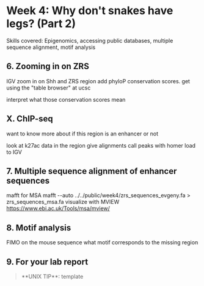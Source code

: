 # Week 4: Why don't snakes have legs? (Part 2)
Skills covered: Epigenomics, accessing public databases, multiple sequence alignment, motif analysis

## 6. Zooming in on ZRS

IGV zoom in on Shh and ZRS region
add phyloP conservation scores. get using the "table browser" at ucsc

interpret what those conservation scores mean

## X. ChIP-seq 
want to know more about if this region is an enhancer or not

look at k27ac data in the region
give alignments
call peaks with homer
load to IGV

## 7. Multiple sequence alignment of enhancer sequences

mafft for MSA
mafft --auto ../../public/week4/zrs_sequences_evgeny.fa > zrs_sequences_msa.fa
visualize with MVIEW https://www.ebi.ac.uk/Tools/msa/mview/

## 8. Motif analysis 
FIMO on the mouse sequence
what motif corresponds to the missing region

## 9. For your lab report

<blockquote>
**UNIX TIP**: template
</blockquote>
